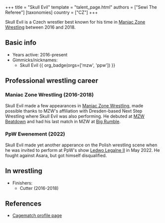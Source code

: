 +++
title = "Skull Evil"
template = "talent_page.html"
authors = ["Sewi The Referee"]
[taxonomies]
country = ["CZ"]
+++

Skull Evil is a Czech wrestler best known for his time in [Maniac Zone Wrestling](@/o/mzw.md) between 2016 and 2018.

## Basic info

* Years active: 2016-present
* Gimmicks/nicknames:
  - Skull Evil {{ org_badge(orgs=['mzw', 'ppw']) }}

## Professional wrestling career

### Maniac Zone Wrestling (2016-2018)

Skull Evil made a few appearances in [Maniac Zone Wrestling](@/o/mzw.md), made possible thanks to MZW's affiliation with Dresden-based Next Step Wrestling where Skull Evil was also performing. He debuted at [MZW Beatdown](@/e/mzw/2016-05-14-mzw-beatdown.md) and had his last match in MZW at [Big Rumble](@/e/mzw/2018-01-14-mzw-big-rumble.md).

### PpW Ewenement (2022)

Skull Evil made yet another apperance on the Polish wrestling scene when he was invited to perform at PpW's show [Ledwo Legalne II](@/e/ppw/2022-05-21-ppw-ledwo-legalne-ii.md) in May 2022. He fought against Asara, but got himself disqualified.

## In wrestling

* Finishers:
  - Cutter (2016-2018)

## References

* [Cagematch profile page](https://www.cagematch.net/?id=2&nr=24028)

